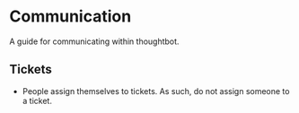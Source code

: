 Communication
=============

A guide for communicating within thoughtbot.

Tickets
-------

* People assign themselves to tickets. As such, do not assign someone to a
  ticket.
